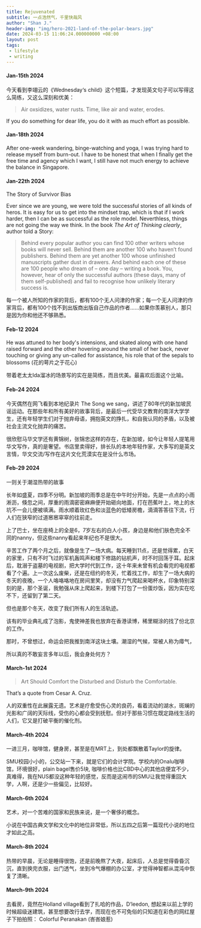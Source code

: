 ```yaml
---
title: Rejuvenated
subtitle: 一点浩然气，千里快哉风
author: "Shan J."
header-img: "img/hero-2021-land-of-the-polar-bears.jpg"
date: 2024-03-15 11:06:24.000000000 +08:00
layout: post
tags:
 - lifestyle
 - writing
---
```


#### Jan-15th 2024

今天看到李翊云的《Wednesday‘s child》这个短篇，才发现英文句子可以写得这么简练，又这么深刻和优美：

> Air oxsidizes, water rusts. Time, like air and water, erodes.

If you do something for dear life, you do it with as much effort as possible.

#### Jan-18th 2024

After one-week wandering, binge-watching and yoga, I was trying hard to release myself from burn-out. I have to be honest that when I finally get the free time and agency which I want, I still have not much energy to achieve the balance in Singapore.

#### Jan-22th 2024

The Story of Survivor Bias

Ever since we are young, we were told the successful stories of all kinds of heros. It is easy for us to get into the mindset trap, which is that if I work harder, then I can be as successful as the role model. Neverthless, things are not going the way we think. In the book *The Art of Thinking clearly*, author told a Story:

> Behind every popular author you can find 100 other writers whose books will never sell. Behind them are another 100 who haven’t found publishers. Behind them are yet another 100 whose unfinished manuscripts gather dust in drawers. And behind each one of these are 100 people who dream of – one day – writing a book. You, however, hear of only the successful authors (these days, many of them self-published) and fail to recognise how unlikely literary success is.

每一个被人所知的作家的背后，都有100个无人问津的作家；每一个无人问津的作家背后，都有100个找不到出版商出版自己作品的作者……如果你羡慕别人，那只是因为你和他还不够熟悉。

#### Feb-12 2024

He was attuned to her body's intensions, and skated along with one hand raised forward and the other hovering around the small of her back, never touching or giving any un-called for assistance, his role that of the sepals to blossoms  (花的萼片之于花心)

带着老太太Ida溜冰的场景写的实在是简练，而且优美。最喜欢后面这个比喻。

#### Feb-24 2024

今天偶然在网飞看到本地纪录片 The Song we sang，讲述了80年代的新加坡民谣运动。在那些年和所有美好的故事背后，是最后一代受华文教育的南洋大学学生，还有年轻学生们对于抛弃母语，拥抱英文的挣扎，和自我认同的矛盾，以及被社会主流文化抛弃的痛苦。

很欣慰马华文学还有黄锦树，张锦忠这样的存在，在新加坡，如今让年轻人提笔用华文写作，真的是奢望。书店里卖得好，排长队的本地年轻作家，大多写的是英文言情，华文交流/写作在这片文化荒漠实在是没什么市场。


#### Feb-29 2024

一则关于潮湿热带的故事

长年如盛夏，四季不分明。新加坡的雨季总是在中午时分开始，先是一点点的小雨淅沥，倏忽之间，厚重的雨滴密密麻麻便开始砸向地面，打在芭蕉叶上，地上的水坑不一会儿便被填满。雨水顺着玫红色和淡蓝色的低矮房檐，滴滴答答往下流，行人们在狭窄的过道窸窸窣窣的往前走。

上了巴士，坐在座椅上的全是6，7岁左右的白人小孩，身边是和他们肤色完全不同的nanny，但这些nanny看起来年纪也不是很大。

辛苦工作了两个月之后，就像是生了一场大病。每天睡到11点，还是觉得累，白天的家里，只有不时飞过的军机轰鸣声和楼下修路的钻机声，时不时回荡于耳。起床后，耽溺于盗墓的电视剧，把大学时代到工作，这十年来未曾有机会看完的电视都看了个遍。上一次这么废柴，还是在纽约的冬天，忙着找工作，却生了一场大病的冬天的夜晚，一个人咯咯咯地在房间里笑，却没有力气爬起来喝杯水，印象特别深刻的是，那个圣诞，我勉强从床上爬起来，到楼下打包了一份蛋炒饭，因为实在吃不下，还留到了第二天。

但也是那个冬天，改变了我们所有人的生活轨迹。

该有的毕业典礼成了泡影，鬼使神差我也放弃在香港读博，稀里糊涂的找了份北京的工作。

那时，不曾想过，命运会把我推到南洋这块土壤。潮湿的气候，常被人称为瘴气，

所以真的不敢妄言多年以后，我会身处何方？

#### March-1st 2024

> Art Should Comfort the Disturbed and Disturb the Comfortable.

That’s a quote from Cesar A. Cruz.

人的双重性在此展露无遗。艺术是疗愈受伤心灵的良药，看着流动的湖水，斑斓的光影和广阔的天际线，受伤的心都会受到抚慰。但对于那些习惯在既定路线生活的人们，它又是打破平衡的催化剂。

#### March-4th 2024

一进三月，咖啡馆，健身房，甚至是在MRT上，到处都飘散着Taylor的旋律。

SMU校园小小的，公交站一下来，就是它们的会计学院。学校内的Onalu咖啡馆，环境很好，plain bagel售价5块, 咖啡价格也比CBD中心的其他店便宜不少，真难得，我在NUS都没这种年轻的感觉，反而是这闹市的SMU让我觉得重回大学，人啊，还是少一些偏见，比较好。

#### March-6th 2024

艺术，对一个苦难的国家和民族来说，是一个奢侈的概念。

小说在中国古典文学和文化中的地位非常低，所以五四之后第一篇现代小说的地位才如此之高。

#### March-8th 2024

热带的早晨，无论是睡得很饱，还是前晚熬了大夜，起床后，人总是觉得昏昏沉沉，直到换完衣服，出门透气，坐到冷气爆棚的办公室，才觉得神智都从混沌中恢复了清晰。

#### March-9th 2024

去看房，竟然在Holland village看到了扎哈的作品，D‘leedon, 想起来以前上学的时候超级迷建筑，甚至想要改行去学，而现在也不可免俗的只知道在彩色的网红屋子下拍拍照： Colorful Peranakan (峇峇娘惹)
